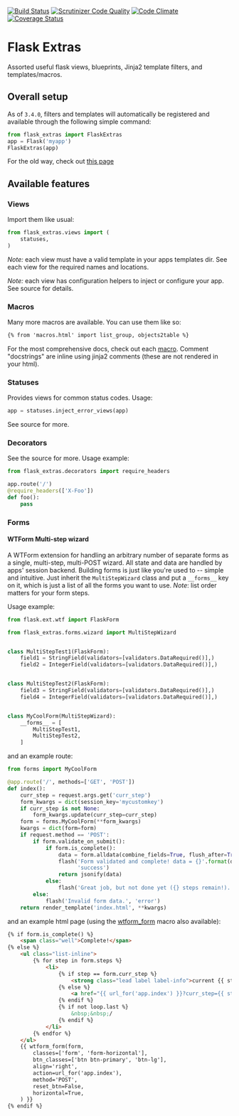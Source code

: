 [![Build Status](https://travis-ci.org/christabor/flask_extras.svg?branch=master)](https://travis-ci.org/christabor/flask_extras)
[![Scrutinizer Code Quality](https://scrutinizer-ci.com/g/christabor/flask_extras/badges/quality-score.png?b=master)](https://scrutinizer-ci.com/g/christabor/flask_extras/?branch=master)
[![Code Climate](https://codeclimate.com/github/christabor/flask_extras/badges/gpa.svg)](https://codeclimate.com/github/christabor/flask_extras)
[![Coverage Status](https://coveralls.io/repos/github/christabor/flask_extras/badge.svg?branch=master)](https://coveralls.io/github/christabor/flask_extras?branch=master)

# Flask Extras
Assorted useful flask views, blueprints, Jinja2 template filters, and templates/macros.

## Overall setup

As of `3.4.0`, filters and templates will automatically be registered and available through the following simple command:

```python
from flask_extras import FlaskExtras
app = Flask('myapp')
FlaskExtras(app)
```

For the old way, check out [this page](wiki/old_setup.md)

## Available features

### Views

Import them like usual:

```python
from flask_extras.views import (
    statuses,
)
```

*Note:* each view must have a valid template in your apps templates dir. See each view for the required names and locations.

*Note:* each view has configuration helpers to inject or configure your app. See source for details.

### Macros

Many more macros are available. You can use them like so:

```html
{% from 'macros.html' import list_group, objects2table %}
```

For the most comprehensive docs, check out each [macro](flask_extras/macros/). Comment "docstrings" are inline using jinja2 comments (these are not rendered in your html).

### Statuses

Provides views for common status codes. Usage:

```python
app = statuses.inject_error_views(app)
```

See source for more.

### Decorators

See the source for more. Usage example:

```python
from flask_extras.decorators import require_headers

app.route('/')
@require_headers(['X-Foo'])
def foo():
    pass
```


### Forms

#### WTForm Multi-step wizard

A WTForm extension for handling an arbitrary number of separate forms as a single, multi-step, multi-POST wizard. All state and data are handled by apps' session backend. Building forms is just like you're used to -- simple and intuitive. Just inherit the `MultiStepWizard` class and put a `__forms__` key on it, which is just a list of all the forms you want to use. *Note*: list order matters for your form steps.

Usage example:

```python
from flask.ext.wtf import FlaskForm

from flask_extras.forms.wizard import MultiStepWizard


class MultiStepTest1(FlaskForm):
    field1 = StringField(validators=[validators.DataRequired()],)
    field2 = IntegerField(validators=[validators.DataRequired()],)


class MultiStepTest2(FlaskForm):
    field3 = StringField(validators=[validators.DataRequired()],)
    field4 = IntegerField(validators=[validators.DataRequired()],)


class MyCoolForm(MultiStepWizard):
    __forms__ = [
        MultiStepTest1,
        MultiStepTest2,
    ]
```

and an example route:

```python
from forms import MyCoolForm

@app.route('/', methods=['GET', 'POST'])
def index():
    curr_step = request.args.get('curr_step')
    form_kwargs = dict(session_key='mycustomkey')
    if curr_step is not None:
        form_kwargs.update(curr_step=curr_step)
    form = forms.MyCoolForm(**form_kwargs)
    kwargs = dict(form=form)
    if request.method == 'POST':
        if form.validate_on_submit():
            if form.is_complete():
                data = form.alldata(combine_fields=True, flush_after=True)
                flash('Form validated and complete! data = {}'.format(data),
                      'success')
                return jsonify(data)
            else:
                flash('Great job, but not done yet ({} steps remain!).'.format(form.remaining))
        else:
            flash('Invalid form data.', 'error')
    return render_template('index.html', **kwargs)
```

and an example html page (using the [wtform_form](flask_extras/macros/macros.html) macro also available):

```html
{% if form.is_complete() %}
    <span class="well">Complete!</span>
{% else %}
    <ul class="list-inline">
        {% for step in form.steps %}
            <li>
                {% if step == form.curr_step %}
                    <strong class="lead label label-info">current {{ step }}</strong>
                {% else %}
                    <a href="{{ url_for('app.index') }}?curr_step={{ step }}">{{ step }}</a>
                {% endif %}
                {% if not loop.last %}
                    &nbsp;&nbsp;/
                {% endif %}
            </li>
        {% endfor %}
    </ul>
    {{ wtform_form(form,
        classes=['form', 'form-horizontal'],
        btn_classes=['btn btn-primary', 'btn-lg'],
        align='right',
        action=url_for('app.index'),
        method='POST',
        reset_btn=False,
        horizontal=True,
    ) }}
{% endif %}
```
